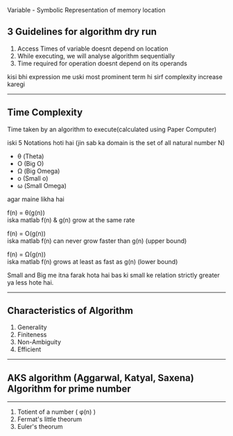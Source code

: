 Variable - Symbolic Representation of memory location

3 Guidelines for algorithm dry run
-----------
1. Access Times of variable doesnt depend on location
2. While executing, we will analyse algorithm sequentially
3. Time required for operation doesnt depend on its operands

kisi bhi expression me uski most prominent term hi sirf complexity increase karegi

_____________

Time Complexity 
--------------
Time taken by an algorithm to execute(calculated using Paper Computer)


iski 5 Notations hoti hai (jin sab ka domain is the set of all natural number N)
- &theta; (Theta)
- O (Big O)
- &Omega; (Big Omega)
- o (Small o)
- &omega; (Small Omega)

agar maine likha hai 

f(n) = &theta;(g(n)) <br/>
iska matlab f(n) & g(n) grow at the same rate 

f(n) = O(g(n)) <br/>
iska matlab f(n) can never grow faster than g(n) (upper bound)

f(n) = &Omega;(g(n)) <br/>
iska matlab f(n) grows at least as fast as g(n) (lower bound) 

Small and Big me itna farak hota hai bas ki small ke relation strictly greater ya less hote hai. <br />

_________

Characteristics of Algorithm
----------------------------

1. Generality
2. Finiteness
3. Non-Ambiguity
4. Efficient

___________


AKS algorithm (Aggarwal, Katyal, Saxena) Algorithm for prime number
------------------------------------------------------------------

_______________

1. Totient of a number ( &phi;(n) )
2. Fermat&apos;s little theorum
3. Euler&apos;s theorum
